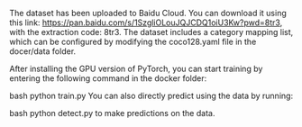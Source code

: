 The dataset has been uploaded to Baidu Cloud. You can download it using this link: https://pan.baidu.com/s/1SzgliOLouJQJCDQ1oiU3Kw?pwd=8tr3, with the extraction code: 8tr3. The dataset includes a category mapping list, which can be configured by modifying the coco128.yaml file in the docer/data folder.

After installing the GPU version of PyTorch, you can start training by entering the following command in the docker folder:

bash
python train.py
You can also directly predict using the data by running:

bash
python detect.py
to make predictions on the data.
